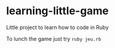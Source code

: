# learning-little-game
Little project to learn how to code in Ruby

To lunch the game just try `ruby jeu.rb`
